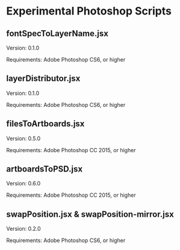 # Experimental Photoshop Scripts

## fontSpecToLayerName.jsx

Version: 0.1.0

Requirements: Adobe Photoshop CS6, or higher

## layerDistributor.jsx

Version: 0.1.0

Requirements: Adobe Photoshop CS6, or higher

## filesToArtboards.jsx

Version: 0.5.0

Requirements: Adobe Photoshop CC 2015, or higher

## artboardsToPSD.jsx

Version: 0.6.0

Requirements: Adobe Photoshop CC 2015, or higher

## swapPosition.jsx & swapPosition-mirror.jsx

Version: 0.2.0

Requirements: Adobe Photoshop CS6, or higher

